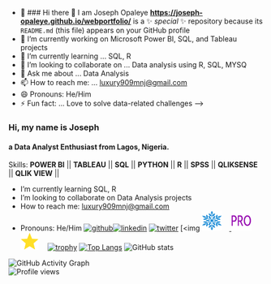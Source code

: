 - 👋 ### Hi there 👋 I am Joseph Opaleye
**https://joseph-opaleye.github.io/webportfolio/** is a ✨ _special_ ✨ repository because its `README.md` (this file) appears on your GitHub profile
- 🔭 I’m currently working on Microsoft Power BI, SQL, and Tableau projects
- 🌱 I’m currently learning ... SQL, R
- 👯 I’m looking to collaborate on ... Data analysis using R, SQL, MYSQ 
- 💬 Ask me about ... Data Analysis
- 📫 How to reach me: ... luxury909mnj@gmail.com
- 😄 Pronouns: He/Him
- ⚡ Fun fact: ... Love to solve data-related challenges
-->
### Hi, my name is Joseph
#### a Data Analyst Enthusiast from Lagos, Nigeria.
Skills: **POWER BI** || **TABLEAU** || **SQL** || **PYTHON** || **R** || **SPSS** || **QLIKSENSE** || **QLIK VIEW** ||
-  I’m currently learning SQL, R 
-  I’m looking to collaborate on Data Analysis projects 
-   How to reach me: luxury909mnj@gmail.com
-  Pronouns: He/Him 
[<img src='https://cdn.jsdelivr.net/npm/simple-icons@3.0.1/icons/github.svg' alt='github' height='40'>](https://joseph-opaleye.github.io/webportfolio//)[<img src='https://cdn.jsdelivr.net/npm/simple-icons@3.0.1/icons/linkedin.svg' alt='linkedin' height='40'>](https://www.linkedin.com/in/joseph-opaleye-9a7b1866//)   [<img src='https://cdn.jsdelivr.net/npm/simple-icons@3.0.1/icons/twitter.svg' alt='twitter' height='40'>](https://twitter.com/@mnjeezy)
[<img <a href='https://archiveprogram.github.com/'><img src='https://raw.githubusercontent.com/acervenky/animated-github-badges/master/assets/acbadge.gif' width='40' height='40'></a> <a href='https://github.com/pricing'>
<img src='https://raw.githubusercontent.com/acervenky/animated-github-badges/master/assets/pro.gif' width='40' height='40'></a> <a href='https://stars.github.com/'><img src='https://raw.githubusercontent.com/acervenky/animated-github-badges/master/assets/starbadge.gif' width='35' height='35'></a> 
[![trophy](https://github-profile-trophy.vercel.app/?username=Joseph-Opaleye)](https://github.com/ryo-ma/github-profile-trophy)
[![Top Langs](https://github-readme-stats.vercel.app/api/top-langs/?username=Joseph-Opaleye)](https://github.com/anuraghazra/github-readme-stats) ![GitHub stats](https://github-readme-stats.vercel.app/api?username=Josephopaleye&show_icons=true&count_private=true)  
<!-- ![GitHub streak stats](https://github-readme-streak-stats.herokuapp.com/?user=Joseph-Opaleye)   -->
![GitHub Activity Graph](https://activity-graph.herokuapp.com/graph?username=Joseph-Opaleye)  
![Profile views](https://gpvc.arturio.Joseph-Opaleye)  
<!-- ![Olufemi's GitHub stats](https://github-readme-stats.vercel.app/api?username=Joseph-Opaleye&hide=contribs,prs) -->
